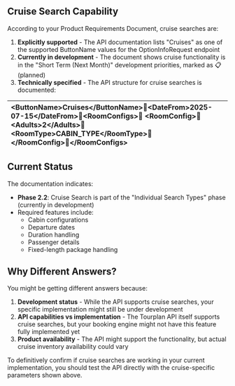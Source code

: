 ## **Cruise Search Capability**

According to your Product Requirements Document, cruise searches are:

1. **Explicitly supported** \- The API documentation lists "Cruises" as one of the supported ButtonName values for the OptionInfoRequest endpoint  
2. **Currently in development** \- The document shows cruise functionality is in the "Short Term (Next Month)" development priorities, marked as 📋 (planned)  
3. **Technically specified** \- The API structure for cruise searches is documented:

| \<ButtonName\>Cruises\</ButtonName\>\<DateFrom\>2025-07-15\</DateFrom\>\<RoomConfigs\>  \<RoomConfig\>    \<Adults\>2\</Adults\>    \<RoomType\>CABIN\_TYPE\</RoomType\>  \</RoomConfig\>\</RoomConfigs\> |
| :---- |

## **Current Status**

The documentation indicates:

* **Phase 2.2**: Cruise Search is part of the "Individual Search Types" phase (currently in development)  
* Required features include:  
  * Cabin configurations  
  * Departure dates  
  * Duration handling  
  * Passenger details  
  * Fixed-length package handling

## **Why Different Answers?**

You might be getting different answers because:

1. **Development status** \- While the API supports cruise searches, your specific implementation might still be under development  
2. **API capabilities vs implementation** \- The Tourplan API itself supports cruise searches, but your booking engine might not have this feature fully implemented yet  
3. **Product availability** \- The API might support the functionality, but actual cruise inventory availability could vary

To definitively confirm if cruise searches are working in your current implementation, you should test the API directly with the cruise-specific parameters shown above.

